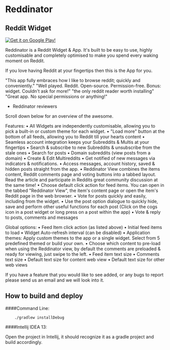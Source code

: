 Reddinator
====================

Reddit Widget
---------------------

[![Get it on Google Play!](https://developer.android.com/images/brand/en_generic_rgb_wo_60.png)](https://play.google.com/store/apps/details?id=au.com.wallaceit.reddinator)

Reddinator is a Reddit Widget & App.
It's built to be easy to use, highly customisable and completely optimised to make you spend every waking moment on Reddit.

If you love having Reddit at your fingertips then this is the App for you. 

"This app fully embraces how I like to browse reddit; quickly and conveniently."
"Well played. Reddit. Open-source. Permission-free. Bonus: widget. Couldn't ask for more!"
"the only reddit reader worth installing"
"Great app. No special permissions or anything!"
- Reddinator reviewers

Scroll down below for an overview of the awesome.

Features:
• All Widgets are independently customisable, allowing you to pick a built-in or custom theme for each widget.
• "Load more" button at the bottom of all feeds, allowing you to Reddit till your hearts content
• Seamless account integration keeps your Subreddits & Multis at your fingertips
• Search & subscribe to new Subreddits & unsubscribe from the stale ones
• Search for posts
• Domain subreddits (view posts from a domain)
• Create & Edit Multireddits
• Get notified of new messages via indicators & notifications.
• Access messages, account history, saved & hidden posts straight from the app.
• Reddinator View combines the items content, Reddit comments page and voting buttons into a tabbed layout.  Read the article and participate in Reddits great community discussion at the same time!
• Choose default click action for feed items. You can open in the tabbed "Reddinator View", the item's content page or open the item's Reddit page in the web browser.
• Vote for posts quickly and easily, including from the widget.
• Use the post option dialogue to quickly hide, save and perform other useful functions for each post
(Click on the cogs icon in a post widget or long press on a post within the app)
• Vote & reply to posts, comments and messages

Global options:
• Feed Item click action (as listed above)
• Initial feed items to load
• Widget Auto-refresh interval (can be disabled)
• Application themes: Apply custom themes to the app or a single widget. Select from 5 predefined themed or build your own.
• Choose which content to pre-load when using the Reddinator view, by default the comments are preloaded & ready for viewing, just swipe to the left.
• Feed item text size
• Comments text size
• Default text size for content web view
• Default text size for other web views

If you have a feature that you would like to see added, or any bugs to report please send us an email and we will look into it.

How to build and deploy
----

####Command Line:

````
	./gradlew installDebug
````

####Intellij IDEA 13:

Open the project in Intellij, it should recognize it as a gradle project and build accordingly.
